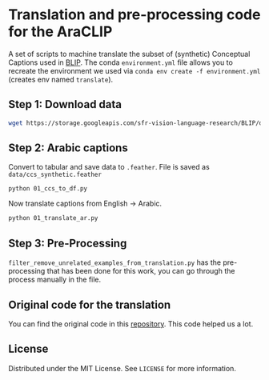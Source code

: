# Translation and pre-processing code for the AraCLIP 

A set of scripts to machine translate the subset of (synthetic) Conceptual Captions used in [BLIP](https://github.com/salesforce/BLIP#pre-training-datasets-download). The conda `environment.yml` file allows you to recreate the environment we used via `conda env create -f environment.yml` (creates env named `translate`).

## Step 1: Download data

```bash
wget https://storage.googleapis.com/sfr-vision-language-research/BLIP/datasets/ccs_synthetic_filtered_large.json -P data
```

## Step 2: Arabic captions 

Convert to tabular and save data to `.feather`. File is saved as `data/ccs_synthetic.feather`

```hash
python 01_ccs_to_df.py
```

Now translate captions from English -> Arabic.

```bash
python 01_translate_ar.py
```



## Step 3: Pre-Processing

`filter_remove_unrelated_examples_from_translation.py` has the pre-processing that has been done for this work, you can go through the process manually in the file.



## Original code for the translation

You can find the original code in this [repository](https://github.com/FreddeFrallan/Multilingual-CLIP). This code helped us a lot.

## License

Distributed under the MIT License. See `LICENSE` for more information.
